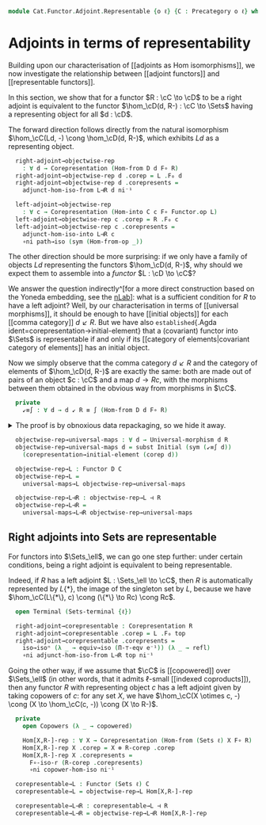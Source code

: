 <!--
```agda
open import Cat.Instances.Elements.Covariant
open import Cat.Diagram.Coproduct.Copower
open import Cat.Diagram.Coproduct.Indexed
open import Cat.Functor.Hom.Representable
open import Cat.Functor.Equivalence.Path
open import Cat.Instances.Sets.Complete
open import Cat.Functor.Adjoint.Hom
open import Cat.Functor.Equivalence
open import Cat.Functor.Hom.Duality
open import Cat.Instances.Functor
open import Cat.Diagram.Terminal
open import Cat.Diagram.Initial
open import Cat.Functor.Adjoint
open import Cat.Instances.Comma
open import Cat.Instances.Sets
open import Cat.Diagram.Free
open import Cat.Functor.Hom
open import Cat.Prelude

import Cat.Reasoning

open Corepresentation
open Representation
open Functor
```
-->

```agda
module Cat.Functor.Adjoint.Representable {o ℓ} {C : Precategory o ℓ} where
```

# Adjoints in terms of representability

Building upon our characterisation of [[adjoints as Hom isomorphisms]], we now
investigate the relationship between [[adjoint functors]] and [[representable
functors]].

In this section, we show that for a functor $R : \cC \to \cD$ to be a right adjoint
is equivalent to the functor $\hom_\cD(d, R-) : \cC \to \Sets$ having a representing
object for all $d : \cD$.

The forward direction follows directly from the natural isomorphism $\hom_\cC(Ld, -)
\cong \hom_\cD(d, R-)$, which exhibits $Ld$ as a representing object.

<!--
```agda
module _ {o'} {D : Precategory o' ℓ}
  {L : Functor D C} {R : Functor C D} (L⊣R : L ⊣ R)
  where
```
-->

```agda
  right-adjoint→objectwise-rep
    : ∀ d → Corepresentation (Hom-from D d F∘ R)
  right-adjoint→objectwise-rep d .corep = L .F₀ d
  right-adjoint→objectwise-rep d .corepresents =
    adjunct-hom-iso-from L⊣R d ni⁻¹

  left-adjoint→objectwise-rep
    : ∀ c → Corepresentation (Hom-into C c F∘ Functor.op L)
  left-adjoint→objectwise-rep c .corep = R .F₀ c
  left-adjoint→objectwise-rep c .corepresents =
    adjunct-hom-iso-into L⊣R c
    ∘ni path→iso (sym (Hom-from-op _))
```

The other direction should be more surprising: if we only have a family of objects
$Ld$ representing the functors $\hom_\cD(d, R-)$, why should we expect them to
assemble into a *functor* $L : \cD \to \cC$?

We answer the question indirectly^[for a more direct construction based on the Yoneda
embedding, see the [nLab](https://ncatlab.org/nlab/show/adjoint+functor#AdjointFunctorFromObjectwiseRepresentingObject)]:
what is a sufficient condition for $R$ to have a left adjoint?
Well, by our characterisation in terms of [[universal morphisms]], it should be
enough to have [[initial objects]] for each [[comma category]] $d \swarrow R$.
But we have also `established`{.Agda ident=corepresentation→initial-element}
that a (covariant) functor into $\Sets$ is representable if and only if its
[[category of elements|covariant category of elements]] has an initial object.

Now we simply observe that the comma category $d \swarrow R$ and the category of
elements of $\hom_\cD(d, R-)$ are exactly the same: both are made out of pairs of
an object $c : \cC$ and a map $d \to Rc$, with the morphisms between them obtained
in the obvious way from morphisms in $\cC$.

<!--
```agda
module _ {o'} {D : Precategory o' ℓ}
  {R : Functor C D}
  (corep : ∀ d → Corepresentation (Hom-from D d F∘ R))
  where

  private
    module D = Cat.Reasoning D
```
-->

```agda
  private
    ↙≡∫ : ∀ d → d ↙ R ≡ ∫ (Hom-from D d F∘ R)
```

<details>
<summary>The proof is by obnoxious data repackaging, so we hide it away.</summary>

```agda
    ↙≡∫ d = Precategory-path F F-is-precat-iso where
      open is-precat-iso

      F : Functor (d ↙ R) (∫ (Hom-from D d F∘ R))
      F .F₀ m = elem (m .↓Obj.y) (m .↓Obj.map)
      F .F₁ f = elem-hom (f .↓Hom.β) (sym (f .↓Hom.sq) ∙ D.idr _)
      F .F-id = ext refl
      F .F-∘ f g = ext refl

      F-is-precat-iso : is-precat-iso F
      F-is-precat-iso .has-is-iso = is-iso→is-equiv is where
        is : is-iso (F .F₀)
        is .is-iso.inv e = ↓obj (e .Element.section)
        is .is-iso.rinv e = refl
        is .is-iso.linv o = ↓Obj-path _ _ refl refl refl
      F-is-precat-iso .has-is-ff = is-iso→is-equiv is where
        is : is-iso (F .F₁)
        is .is-iso.inv h = ↓hom (D.idr _ ∙ sym (h .Element-hom.commute))
        is .is-iso.rinv h = ext refl
        is .is-iso.linv h = ↓Hom-path _ _ refl refl
```
</details>

```agda
  objectwise-rep→universal-maps : ∀ d → Universal-morphism d R
  objectwise-rep→universal-maps d = subst Initial (sym (↙≡∫ d))
    (corepresentation→initial-element (corep d))

  objectwise-rep→L : Functor D C
  objectwise-rep→L =
    universal-maps→L objectwise-rep→universal-maps

  objectwise-rep→L⊣R : objectwise-rep→L ⊣ R
  objectwise-rep→L⊣R =
    universal-maps→L⊣R objectwise-rep→universal-maps
```

## Right adjoints into Sets are representable

For functors into $\Sets_\ell$, we can go one step further: under certain conditions,
being a right adjoint is equivalent to being representable.

Indeed, if $R$ has a left adjoint $L : \Sets_\ell \to \cC$, then $R$ is automatically
represented by $L\{*\}$, the image of the singleton set by $L$, because we have
$\hom_\cC(L\{*\}, c) \cong (\{*\} \to Rc) \cong Rc$.

<!--
```agda
module _
  {R : Functor C (Sets ℓ)} {L : Functor (Sets ℓ) C} (L⊣R : L ⊣ R)
  where
```
-->

```agda
  open Terminal (Sets-terminal {ℓ})

  right-adjoint→corepresentable : Corepresentation R
  right-adjoint→corepresentable .corep = L .F₀ top
  right-adjoint→corepresentable .corepresents =
    iso→isoⁿ (λ _ → equiv→iso (Π-⊤-eqv e⁻¹)) (λ _ → refl)
    ∘ni adjunct-hom-iso-from L⊣R top ni⁻¹
```

Going the other way, if we assume that $\cC$ is [[copowered]] over $\Sets_\ell$
(in other words, that it admits $\ell$-small [[indexed coproducts]]), then any
functor $R$ with representing object $c$ has a left adjoint given by taking copowers
of $c$: for any set $X$, we have $\hom_\cC(X \otimes c, -) \cong
(X \to \hom_\cC(c, -)) \cong (X \to R-)$.

<!--
```agda
module _
  (copowered : has-indexed-coproducts C ℓ)
  {R : Functor C (Sets ℓ)} (R-corep : Corepresentation R)
  where
```
-->

```agda
  private
    open Copowers (λ _ → copowered)

    Hom[X,R-]-rep : ∀ X → Corepresentation (Hom-from (Sets ℓ) X F∘ R)
    Hom[X,R-]-rep X .corep = X ⊗ R-corep .corep
    Hom[X,R-]-rep X .corepresents =
      F∘-iso-r (R-corep .corepresents)
      ∘ni copower-hom-iso ni⁻¹

  corepresentable→L : Functor (Sets ℓ) C
  corepresentable→L = objectwise-rep→L Hom[X,R-]-rep

  corepresentable→L⊣R : corepresentable→L ⊣ R
  corepresentable→L⊣R = objectwise-rep→L⊣R Hom[X,R-]-rep
```
